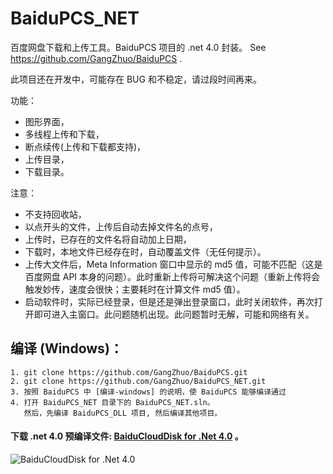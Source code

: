 # BaiduPCS_NET
百度网盘下载和上传工具。BaiduPCS 项目的 .net 4.0 封装。 See https://github.com/GangZhuo/BaiduPCS .

此项目还在开发中，可能存在 BUG 和不稳定，请过段时间再来。

功能：
* 图形界面，
* 多线程上传和下载，
* 断点续传(上传和下载都支持)，
* 上传目录，
* 下载目录。

注意：
* 不支持回收站，
* 以点开头的文件，上传后自动去掉文件名的点号，
* 上传时，已存在的文件名将自动加上日期，
* 下载时，本地文件已经存在时，自动覆盖文件（无任何提示）。
* 上传大文件后，Meta Information 窗口中显示的 md5 值，可能不匹配（这是百度网盘 API 本身的问题）。此时重新上传将可解决这个问题（重新上传将会触发妙传，速度会很快；主要耗时在计算文件 md5 值）。
* 启动软件时，实际已经登录，但是还是弹出登录窗口，此时关闭软件，再次打开即可进入主窗口。此问题随机出现。此问题暂时无解，可能和网络有关。

## 编译 (Windows)：
    1. git clone https://github.com/GangZhuo/BaiduPCS.git
    2. git clone https://github.com/GangZhuo/BaiduPCS_NET.git
    3. 按照 BaiduPCS 中 [编译-windows] 的说明，使 BaiduPCS 能够编译通过
    4. 打开 BaiduPCS_NET 目录下的 BaiduPCS_NET.sln。
	   然后，先编译 BaiduPCS_DLL 项目, 然后编译其他项目。

#### 下载 .net 4.0 预编译文件: [BaiduCloudDisk for .Net 4.0] 。
![BaiduCloudDisk for .Net 4.0](https://raw.githubusercontent.com/GangZhuo/BaiduPCS_NET/master/Sample/Sample_0_FileExplorer/main-window.png)

[BaiduPCS]: https://github.com/GangZhuo/BaiduPCS
[BaiduCloudDisk for .Net 4.0]: https://sourceforge.net/projects/baidupcs/files/Windows/
[编译-windows]:   https://github.com/GangZhuo/BaiduPCS/blob/master/README.md#编译-windows
